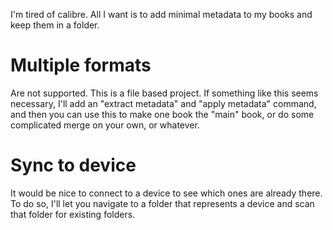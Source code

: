 I'm tired of calibre. All I want is to add minimal metadata to my books and keep them in a folder.

# Multiple formats

Are not supported. This is a file based project. If something like this seems necessary, I'll add an "extract metadata" and "apply metadata" command, and then you can use this to make one book the "main" book, or do some complicated merge on your own, or whatever.

# Sync to device

It would be nice to connect to a device to see which ones are already there. To do so, I'll let you navigate to a folder that represents a device and scan that folder for existing folders.
